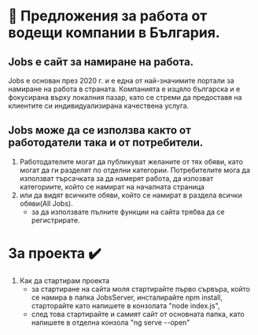 # :mag_right: Предложения за работа от водещи компании в България. 

## Jobs е сайт за намиране на работа. 
Jobs е основан през 2020 г. и е една от най-значимите портали за намиране на работа в страната. Компанията е изцяло българска и е фокусирана върху локалния пазар, като се стреми да предоставя на клиентите си индивидуализирана качествена услуга.

## Jobs може да се използва както от работодатели така и от потребители.
1. Работодателите могат да публикуват желаните от тях обяви, като могат да ги разделят по отделни категории.
Потребителите мога да използват търсачката за да намерят работа, да изпозват категориите, който се намират на началната страница
2. или да видят всичките обяви, който се намират в раздела всички обяви(All Jobs).
     - за да използвате пълните функции на сайта трябва да се регистрирате. 

# За проекта ✔️
1.  Как да стартирам проекта
     - за стартиране на сайта моля стартирайте първо сървъра, който се намира в папка JobsServer, инсталирайте npm install, 
старторайте като напишете в конзолата "node index.js", 
     - след това стартирайте и самият сайт от основната папка, като напишете в отделна конзола "ng serve --open"

